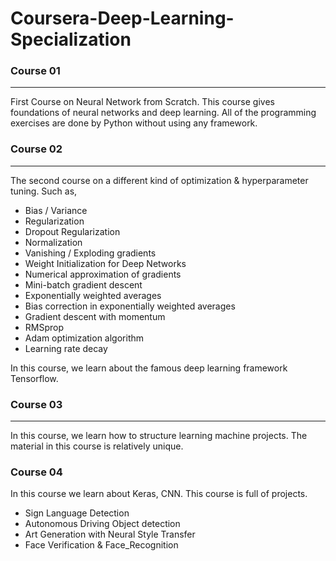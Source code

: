 # Coursera-Deep-Learning-Specialization

### Course 01
***
First Course on Neural Network from Scratch. This course gives foundations of neural networks and deep learning. All of the programming exercises are done by Python without using any framework.

### Course 02
***
The second course on a different kind of optimization & hyperparameter tuning. Such as,
* Bias / Variance
* Regularization
* Dropout Regularization
* Normalization
* Vanishing / Exploding gradients
* Weight Initialization for Deep Networks
* Numerical approximation of gradients
* Mini-batch gradient descent
* Exponentially weighted averages
* Bias correction in exponentially weighted averages
* Gradient descent with momentum
* RMSprop
* Adam optimization algorithm
* Learning rate decay

In this course, we learn about the famous deep learning framework Tensorflow.


### Course 03
*** 
In this course, we learn how to structure learning machine projects. The material in this course is relatively unique.

### Course 04
In this course we learn about Keras, CNN. This course is full of projects. 
* Sign Language Detection
* Autonomous Driving Object detection
* Art Generation with Neural Style Transfer
* Face Verification & Face_Recognition
